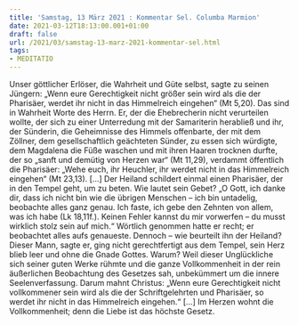 ```yaml
---
title: 'Samstag, 13 März 2021 : Kommentar Sel. Columba Marmion'
date: 2021-03-12T18:13:00.001+01:00
draft: false
url: /2021/03/samstag-13-marz-2021-kommentar-sel.html
tags: 
- MEDITATIO
---
```


Unser göttlicher Erlöser, die Wahrheit und Güte selbst, sagte zu seinen Jüngern: „Wenn eure Gerechtigkeit nicht größer sein wird als die der Pharisäer, werdet ihr nicht in das Himmelreich eingehen“ (Mt 5,20). Das sind in Wahrheit Worte des Herrn. Er, der die Ehebrecherin nicht verurteilen wollte, der sich zu einer Unterredung mit der Samariterin herabließ und ihr, der Sünderin, die Geheimnisse des Himmels offenbarte, der mit dem Zöllner, dem gesellschaftlich geächteten Sünder, zu essen sich würdigte, dem Magdalena die Füße waschen und mit ihren Haaren trocknen durfte, der so „sanft und demütig von Herzen war“ (Mt 11,29), verdammt öffentlich die Pharisäer: „Wehe euch, ihr Heuchler, ihr werdet nicht in das Himmelreich eingehen“ (Mt 23,13). \[…\] Der Heiland schildert einmal einen Pharisäer, der in den Tempel geht, um zu beten. Wie lautet sein Gebet? „O Gott, ich danke dir, dass ich nicht bin wie die übrigen Menschen – ich bin untadelig, beobachte alles ganz genau. Ich faste, ich gebe den Zehnten von allem, was ich habe (Lk 18,11f.). Keinen Fehler kannst du mir vorwerfen – du musst wirklich stolz sein auf mich.“ Wörtlich genommen hatte er recht; er beobachtet alles aufs genaueste. Dennoch – wie beurteilt ihn der Heiland? Dieser Mann, sagte er, ging nicht gerechtfertigt aus dem Tempel, sein Herz blieb leer und ohne die Gnade Gottes. Warum? Weil dieser Unglückliche sich seiner guten Werke rühmte und die ganze Vollkommenheit in der rein äußerlichen Beobachtung des Gesetzes sah, unbekümmert um die innere Seelenverfassung. Darum mahnt Christus: „Wenn eure Gerechtigkeit nicht vollkommener sein wird als die der Schriftgelehrten und Pharisäer, so werdet ihr nicht in das Himmelreich eingehen.“ \[…\] Im Herzen wohnt die Vollkommenheit; denn die Liebe ist das höchste Gesetz.